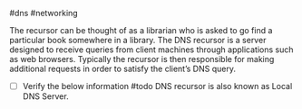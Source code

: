 #dns #networking 

The recursor can be thought of as a librarian who is asked to go find a particular book somewhere in a library. The DNS recursor is a server designed to receive queries from client machines through applications such as web browsers. Typically the recursor is then responsible for making additional requests in order to satisfy the client’s DNS query.


- [ ] Verify the below information #todo
DNS recursor is also known as Local DNS Server. 
